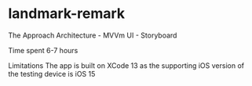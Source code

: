 # landmark-remark

The Approach
Architecture - MVVm
UI - Storyboard

Time spent
6-7 hours

Limitations
The app is built on XCode 13 as the supporting iOS version of the testing device is iOS 15


